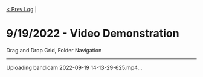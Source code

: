 [< Prev Log](9-15-2022.md) |  
# 9/19/2022 - Video Demonstration

Drag and Drop Grid, Folder Navigation

---

Uploading bandicam 2022-09-19 14-13-29-625.mp4…
